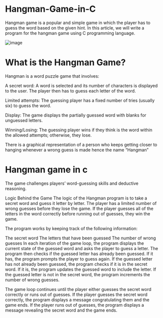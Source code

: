# Hangman-Game-in-C
Hangman game is a popular and simple game in which the player has to guess the word based on the given hint. In this article, we will write a program for the hangman game using C programming language.


![image](https://github.com/user-attachments/assets/04e1aa00-65d5-4875-bc38-4cfab93d9b6e)

# What is the Hangman Game?
Hangman is a word puzzle game that involves:

A secret word: A word is selected and its number of characters is displayed to the user. The player then has to guess each letter of the word.

Limited attempts: The guessing player has a fixed number of tries (usually six) to guess the word.

Display: The game displays the partially guessed word with blanks for unguessed letters.

Winning/Losing: The guessing player wins if they think is the word within the allowed attempts; otherwise, they lose.

There is a graphical representation of a person who keeps getting closer to hanging whenever a wrong guess is made hence the name “Hangman”

# Hangman game in c
 

The game challenges players’ word-guessing skills and deductive reasoning.

Logic Behind the Game
The logic of the Hangman program is to take a secret word and guess it letter by letter.
The player has a limited number of wrong guesses before they lose the game.
If the player guesses all of the letters in the word correctly before running out of guesses, they win the game.

The program works by keeping track of the following information:

The secret word
The letters that have been guessed
The number of wrong guesses
In each iteration of the game loop, the program displays the current state of the guessed word and asks the player to guess a letter. 
The program then checks if the guessed letter has already been guessed.
If it has, the program prompts the player to guess again. If the guessed letter has not already been guessed, the program checks if it is in the secret word. 
If it is, the program updates the guessed word to include the letter. 
If the guessed letter is not in the secret word, the program increments the number of wrong guesses.

The game loop continues until the player either guesses the secret word correctly or runs out of guesses. If the player guesses the secret word correctly, the program displays a message congratulating them and the game ends. If the player runs out of guesses, the program displays a message revealing the secret word and the game ends.
